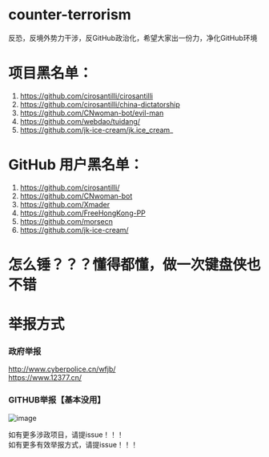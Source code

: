 # counter-terrorism
反恐，反境外势力干涉，反GitHub政治化，希望大家出一份力，净化GitHub环境


# 项目黑名单：  
1. https://github.com/cirosantilli/cirosantilli  
2. https://github.com/cirosantilli/china-dictatorship  
3. https://github.com/CNwoman-bot/evil-man
4. https://github.com/webdao/tuidang/  
5. https://github.com/jk-ice-cream/jk.ice_cream_  

# GitHub 用户黑名单：
1. https://github.com/cirosantilli/
2. https://github.com/CNwoman-bot
3. https://github.com/Xmader  
4. https://github.com/FreeHongKong-PP
5. https://github.com/morsecn
6. https://github.com/jk-ice-cream/  

# 怎么锤？？？懂得都懂，做一次键盘侠也不错

# 举报方式
### 政府举报
http://www.cyberpolice.cn/wfjb/  
https://www.12377.cn/  


### GITHUB举报【基本没用】
![image](https://user-images.githubusercontent.com/21185908/125169095-41070a80-e1db-11eb-89ed-3bd6fd5db55a.png)

如有更多涉政项目，请提issue！！！
<br>
如有更多有效举报方式，请提issue！！！
